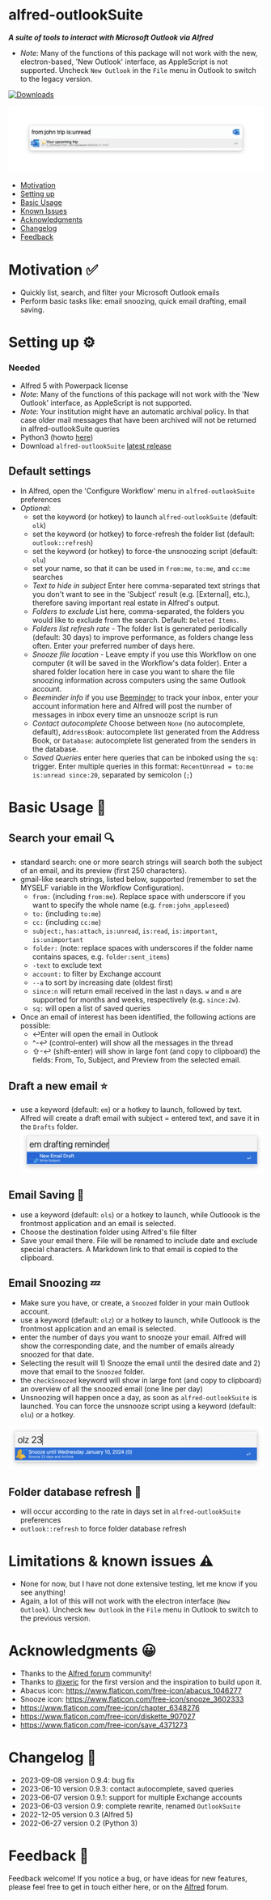 # alfred-outlookSuite
***A suite of tools to interact with Microsoft Outlook via Alfred***



- *Note*: Many of the functions of this package will not work with the new, electron-based, 'New Outlook' interface, as AppleScript is not supported. Uncheck `New Outlook` in the `File` menu in Outlook to switch to the legacy version.

<a href="https://github.com/giovannicoppola/alfred-outlookSuite/releases/latest/">
<img alt="Downloads"
src="https://img.shields.io/github/downloads/giovannicoppola/alfred-outlookSuite/total?color=purple&label=Downloads"><br/>
</a>

![](images/alfred-outlookSuite.png)

<!-- MarkdownTOC autolink="true" bracket="round" depth="3" autoanchor="true" -->

- [Motivation](#motivation)
- [Setting up](#setting-up)
- [Basic Usage](#usage)
- [Known Issues](#known-issues)
- [Acknowledgments](#acknowledgments)
- [Changelog](#changelog)
- [Feedback](#feedback)

<!-- /MarkdownTOC -->


<h1 id="motivation">Motivation ✅</h1>

- Quickly list, search, and filter your Microsoft Outlook emails 
- Perform basic tasks like: email snoozing, quick email drafting, email saving. 



<h1 id="setting-up">Setting up ⚙️</h1>

### Needed
- Alfred 5 with Powerpack license
- *Note*: Many of the functions of this package will not work with the 'New Outlook' interface, as AppleScript is not supported. 
- *Note*: Your institution might have an automatic archival policy. In that case older mail messages that have been archived will not be returned in alfred-outlookSuite queries
- Python3 (howto [here](https://www.freecodecamp.org/news/python-version-on-mac-update/))
- Download `alfred-outlookSuite` [latest release](https://github.com/giovannicoppola/alfred-outlookSuite/releases/latest)



## Default settings 
- In Alfred, open the 'Configure Workflow' menu in `alfred-outlookSuite` preferences
- *Optional*:	
	- set the keyword (or hotkey) to launch `alfred-outlookSuite` (default: `olk`) 
	- set the keyword (or hotkey) to force-refresh the folder list (default: `outlook::refresh`)
	- set the keyword (or hotkey) to force-the unsnoozing script (default: `olu`)
	- set your name, so that it can be used in `from:me`, `to:me`, and `cc:me` searches
	- *Text to hide in subject* Enter here comma-separated text strings that you don't want to see in the 'Subject' result (e.g. [External], <External> etc.), therefore saving important real estate in Alfred's output.
	- *Folders to exclude* List here, comma-separated, the folders you would like to exclude from the search. Default: `Deleted Items`. 
	- *Folders list refresh rate*	- The folder list is generated periodically (default: 30 days) to improve performance, as folders change less often. Enter your preferred number of days here.
	- *Snooze file location* - Leave empty if you use this Workflow on one computer (it will be saved in the Workflow's data folder). Enter a shared folder location here in case you want to share the file snoozing information across computers using the same Outlook account.
	- *Beeminder info* if you use [Beeminder](https://www.beeminder.com/) to track your inbox, enter your account information here and Alfred will post the number of messages in inbox every time an unsnooze script is run
	- *Contact autocomplete* Choose between `None` (no autocomplete, default), `AddressBook`: autocomplete list generated from the Address Book, or `Database`: autocomplete list generated from the senders in the database. 
	- *Saved Queries* enter here queries that can be inboked using the `sq:` trigger. Enter multiple queries in this format: `RecentUnread = to:me is:unread since:20`, separated by semicolon (`;`)	


<h1 id="usage">Basic Usage 📖</h1>

## Search your email 🔍

- standard search: one or more search strings will search both the subject of an email, and its preview (first 250 characters). 
- gmail-like search strings, listed below, supported (remember to set the MYSELF variable in the Workflow Configuration). 
	- `from:` (including `from:me`). Replace space with underscore if you want to specify the whole name (e.g. `from:john_appleseed`)
	- `to:` (including `to:me`)
	- `cc:` (including `cc:me`)
	- `subject:`,  `has:attach`, `is:unread`, `is:read`, `is:important`, `is:unimportant`  
	- `folder:` (note: replace spaces with underscores if the folder name contains spaces, e.g. `folder:sent_items`)
	- `-text` to exclude text 
	- `account:` to filter by Exchange account
	- `--a` to sort by increasing date (oldest first)
	- `since:n` will return email received in the last `n` days. `w` and `m` are supported for months and weeks, respectively (e.g. `since:2w`).
	- `sq:` will open a list of saved queries
- Once an email of interest has been identified, the following actions are possible:
	- ↩️Enter will open the email in Outlook
	- ^-↩️ (control-enter) will show all the messages in the thread
	- ⇧-↩️ (shift-enter) will show in large font (and copy to clipboard)  the fields: From, To, Subject, and Preview from the selected email. 
 
## Draft a new email ⭐
- use a keyword (default: `em`) or a hotkey to launch, followed by text. Alfred will create a draft email with subject =  entered text, and save it  in the `Drafts` folder. 
![](images/draft.png)

## Email Saving 💾
- use a keyword (default: `ols`) or a hotkey to launch, while Outloook is the frontmost application and an email is selected. 
- Choose the destination folder using Alfred's file filter
- Save your email there. File will be renamed to include date and exclude special characters. A Markdown link to that email is copied to the clipboard. 



## Email Snoozing 💤
- Make sure you have, or create, a `Snoozed` folder in your main Outlook account. 
- use a keyword (default: `olz`) or a hotkey to launch, while Outloook is the frontmost application and an email is selected. 
- enter the number of days you want to snooze your email. Alfred will show the corresponding date, and the number of emails already snoozed for that date. 
- Selecting the result will 1) Snooze the email until the desired date and 2) move that email to the `Snoozed` folder. 
- the `checkSnoozed` keyword will show in large font (and copy to clipboard) an overview of all the snoozed email (one line per day) 
- Unsnoozing will happen once a day, as soon as `alfred-outlookSuite` is launched. You can force the unsnooze script using a keyword (default: `olu`) or a hotkey. 

![](images/snooze.png)


## Folder database refresh 🔄
- will occur according to the rate in days set in `alfred-outlookSuite` preferences
- `outlook::refresh` to force folder database refresh


<h1 id="known-issues">Limitations & known issues ⚠️</h1>

- None for now, but I have not done extensive testing, let me know if you see anything!
- Again, a lot of this will not work with the electron interface (`New Outlook`). Uncheck `New Outlook` in the `File` menu in Outlook to switch to the previous version.



<h1 id="acknowledgments">Acknowledgments 😀</h1>

- Thanks to the [Alfred forum](https://www.alfredforum.com) community!
- Thanks to [@xeric](https://github.com/xeric) for the first version and the inspiration to build upon it. 
- Abacus icon: https://www.flaticon.com/free-icon/abacus_1046277
- Snooze icon: https://www.flaticon.com/free-icon/snooze_3602333
- https://www.flaticon.com/free-icon/chapter_6348276
- https://www.flaticon.com/free-icon/diskette_907027
- https://www.flaticon.com/free-icon/save_4371273
	
<h1 id="changelog">Changelog 🧰</h1>

- 2023-09-08 version 0.9.4: bug fix
- 2023-06-10 version 0.9.3: contact autocomplete, saved queries
- 2023-06-07 version 0.9.1: support for multiple Exchange accounts
- 2023-06-03 version 0.9: complete rewrite, renamed `OutlookSuite`
- 2022-12-05 version 0.3 (Alfred 5)
- 2022-06-27 version 0.2 (Python 3)


<h1 id="feedback">Feedback 🧐</h1>

Feedback welcome! If you notice a bug, or have ideas for new features, please feel free to get in touch either here, or on the [Alfred](https://www.alfredforum.com) forum. 

